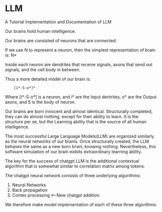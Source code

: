 # LLM
A Tutorial Implementation and Documentation of LLM

Our brains hold human intelligence.

Our brains are consisted of neurons that are connected.

If we use N to represent a neuron, then the simplest representation of brain is:
            N*

Inside each neuron are dendrites that receive signals, axons that send out signals, and the cell body in between.

Thus a more detailed model of our brain is:

        [i*-S-o*]*

Where [i*-S-o*] is a neuron, and i* are the Input dentrites, o* are the Output axons, and S is the body of neuron.

Our brains are born innocent and almost identical. Structurally completed, they can do almost nothing, except for their ability to learn. It is the structure per se, but the Learning ability that is the source of all human intelligence. 

The most successful Large Language Models(LLM) are organized similarly as the neural networks of our brains. Once structurally created, the LLM behaves the same as a new born brain, knowing nothing. Nevertheless, this software simulation of our brain exibits extraordinary learning ability.

The key for the success of chatgpt LLM is the additional contextual algorithm that is somewhat similar to correlation matrix among tokens.

The chatgpt neural network consists of three underlying algorithms:
  1. Neural Networks
  2. Back propagation
  3. Contex processing <--New chatgpt addition.

We therefore make model implementation of each of these three algorithms.
